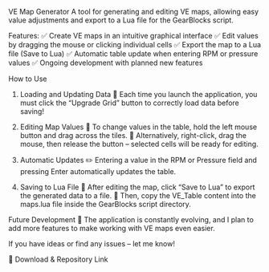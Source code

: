 VE Map Generator
A tool for generating and editing VE maps, allowing easy value adjustments and export to a Lua file for the GearBlocks script.

Features:
✅ Create VE maps in an intuitive graphical interface
✅ Edit values by dragging the mouse or clicking individual cells
✅ Export the map to a Lua file (Save to Lua)
✅ Automatic table update when entering RPM or pressure values
✅ Ongoing development with planned new features

How to Use
1. Loading and Updating Data
📌 Each time you launch the application, you must click the “Upgrade Grid” button to correctly load data before saving!

2. Editing Map Values
🔹 To change values in the table, hold the left mouse button and drag across the tiles.
🔹 Alternatively, right-click, drag the mouse, then release the button – selected cells will be ready for editing.

3. Automatic Updates
✏️ Entering a value in the RPM or Pressure field and pressing Enter automatically updates the table.

4. Saving to Lua File
💾 After editing the map, click “Save to Lua” to export the generated data to a file.
📂 Then, copy the VE_Table content into the maps.lua file inside the GearBlocks script directory.

Future Development
🚀 The application is constantly evolving, and I plan to add more features to make working with VE maps even easier.

If you have ideas or find any issues – let me know!

🔗 Download & Repository Link
